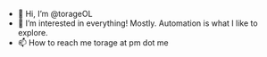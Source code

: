- 👋 Hi, I’m @torageOL
- 👀 I’m interested in everything! Mostly. Automation is what I like to explore.
- 📫 How to reach me torage at pm dot me

<!---
torageOL/torageOL is a ✨ special ✨ repository because its `README.md` (this file) appears on your GitHub profile.
You can click the Preview link to take a look at your changes.
--->
